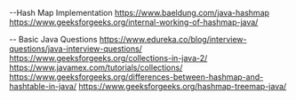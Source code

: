 --Hash Map Implementation
    https://www.baeldung.com/java-hashmap
    https://www.geeksforgeeks.org/internal-working-of-hashmap-java/

-- Basic Java Questions
https://www.edureka.co/blog/interview-questions/java-interview-questions/
https://www.geeksforgeeks.org/collections-in-java-2/
https://www.javamex.com/tutorials/collections/
https://www.geeksforgeeks.org/differences-between-hashmap-and-hashtable-in-java/
https://www.geeksforgeeks.org/hashmap-treemap-java/
    